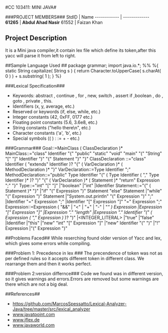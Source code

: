 #CC 103411: MINI JAVA#

###PROJECT MEMBERS###
StdID | Name
------------ | -------------
**61265** | **Abdul Ahad Nasir** 
61552 | Faizan Khan

## Project Description ##
It is a Mini java compiler,it contain lex file which define its token,after this yacc will parse it from left to right. 

##Sample Language Used ##
package grammar;
import java.io.*;
%%
%{
static String capitalize( String s ) {
return Character.toUpperCase( s.charAt( 0 ) ) + s.substring( 1 );
}
%}

###Lexical Specification###
- Keywords: abstract , continue , for , new, switch , assert 
           if ,boolean , do , goto , private , this.
- Identifiers (x, y, average, etc.)
- Reserved or keywords (if, else, while, etc.)
- Integer constants (42, 0xFF, 0177 etc.)
- Floating point constants (5.6, 3.6e8, etc.)
- String constants ("hello there\n", etc.)
- Character constants ('a', 'b', etc.)
- Special symbols (( ) : := + - etc.)

###Grammar###
Goal::=MainClass ( ClassDeclaration )* <EOF>
MainClass::="class" Identifier "{" "public" "static" "void" "main" "(" "String" "[" "]" Identifier ")" "{" 
Statement "}" "}"
ClassDeclaration ::="class" Identifier ( "extends" Identifier )? "{" ( VarDeclaration )* ( MethodDeclaration )* 
"}"
VarDeclaration::=Type Identifier ";"
MethodDeclaration::="public" Type Identifier "(" ( Type Identifier ( "," Type Identifier )* )? ")" "{" ( 
VarDeclaration )* ( Statement )* "return" Expression ";" "}"
Type::="int" "[" "]"
|"boolean"
|"int"
|Identifier
Statement::="{" ( Statement )* "}"
|"if" "(" Expression ")" Statement "else" Statement
|"while" "(" Expression ")" Statement
|"System.out.println" "(" Expression ")" ";"
|Identifier "=" Expression ";"
|Identifier "[" Expression "]" "=" Expression ";"
Expression::=Expression ( "&&" | "<" | "+" | "-" | "*" ) Expression
|Expression "[" Expression "]"
|Expression "." "length"
|Expression "." Identifier "(" ( Expression ( "," Expression )* )? ")"
|<INTEGER_LITERAL>
|"true"
|"false"
|Identifier
|"this"
|"new" "int" "[" Expression "]"
|"new" Identifier "(" ")"
|"!" Expression
|"(" Expression ")"



##Problems Faced##
While reserching found older version of Yacc and lex, which gives some errors while compiling.

###Problem 1: Precedence in lex ###
The precendence of token was not as per defined rules so it accepts different token in different class. We rearrange them and then it works perfect.

###Problem 2:version differnce###
Code we found was in different version, so it gives warnings and errors.Errors are removed but some warnings are there which are not a big deal.

##References##
- https://github.com/MarcosSpessatto/Lexical-Analyzer-Java/tree/master/src/lexical_analyzer
- www.javatpoint.com
- www.jflex.de
- www.javaworld.com
